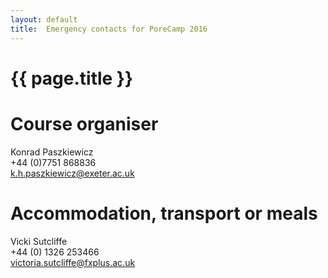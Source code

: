 ```yaml
---
layout: default
title:  Emergency contacts for PoreCamp 2016
---
```


# {{ page.title }}

# Course organiser

Konrad Paszkiewicz  
+44 (0)7751 868836  
k.h.paszkiewicz@exeter.ac.uk

# Accommodation, transport or meals

Vicki Sutcliffe  
+44 (0) 1326 253466  
victoria.sutcliffe@fxplus.ac.uk
